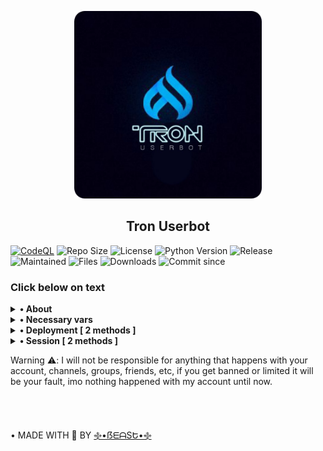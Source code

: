 <p align="center">
    <a href="https://github.com/beastzx18/Tron">
        <img src="resources/images/tron-round.png" height="300" width="300" alt="Tron">
    </a>
</p>

<h2 align="center">Tron Userbot</h2> 

[![CodeQL](https://github.com/TronUb/Tron/actions/workflows/codeql-analysis.yml/badge.svg?branch=master)](https://github.com/TronUb/Tron/actions/workflows/codeql-analysis.yml)
![Repo Size](https://img.shields.io/github/repo-size/TronUb/Tron)
![License](https://img.shields.io/github/license/TronUb/Tron)
![Python Version](https://img.shields.io/badge/python-3.10.5-aqua)
![Release](https://img.shields.io/github/v/release/TronUb/Tron)
![Maintained](https://img.shields.io/badge/Maintained%20%3F-Yes-orange)
![Files](https://img.shields.io/github/directory-file-count/TronUb/Tron?label=repo%20files)
![Downloads](https://img.shields.io/github/downloads/TronUb/Tron/total)
![Commit since](https://img.shields.io/github/commits-since/TronUb/Tron/0.0.1/master)


### Click below on text

<details>
    <summary><b>• About</b></summary>

<br></br>
**This is a telegram userbot with an assistant bot, it is written in pure Python using** [pyrogram](https://github.com/pyrogram/pyrogram) **library.**

</details>


<details>
    <summary>
        <b>• Necessary vars</b>
    </summary>
<br></br>
<p><blockquote>API_ID</blockquote></p>

<p><blockquote>API_HASH</blockquote></p>

<p><blockquote>SESSION</blockquote></p>

<p><blockquote>TRIGGER</blockquote></p>

<p><blockquote>LOG_CHAT</blockquote></p>

<p><blockquote>TIME_ZONE</blockquote></p>

<p><blockquote>TOKEN</blockquote></p>

</details>


<details>
    <summary><b>• Deployment [ 2 methods ]</b></summary>

<br></br>

<b>1. Deploy on Heroku</b>

[![Deploy](https://www.herokucdn.com/deploy/button.svg)](https://heroku.com/deploy)

---

<br></br>

<b>2. Deploy on Termux</b>

<p>1. Install termux app in your device ( lastest version )</p>

<p>2. Run The code given below in termux.</p>

*  ```pkg install python3 git && git clone https://github.com/TronUb/Tron.git && cd ~ && cd Tron && ./start.sh```

<p>3. Enter your details carefully.</p>

<p>4. Done, Have fun using tronuserbot.</p>

---

<br></br>
</details>

<details>
<summary><b>• Session [ 2 methods ]</b></summary>

<br></br>
<b>1. Repl method</b>

[![Repl.it](https://img.shields.io/badge/REPL%20RUN-Click%20Here-aqua.svg)](https://replit.com/@beastzx18/Tron-Userbot-Session?v=1)

---

<br></br>

<b>2. Termux method</b>

* Run the given command in termux

*  ```apt update && apt upgrade && pkg install python3 git && git clone https://github.com/TronUb/Tron.git && cd ~ && cd Tron && python3 session.py```

---

<br></br>
</details>

Warning ⚠️: I will not be responsible for anything that happens with your account, channels, groups, friends, etc, if you get banned or limited it will be your fault, imo nothing happened with my account until now.

<br></br>

• MADE WITH 🎉 BY [࿇•ẞᗴᗩSԵ•࿇](https://t.me/beastzx)


